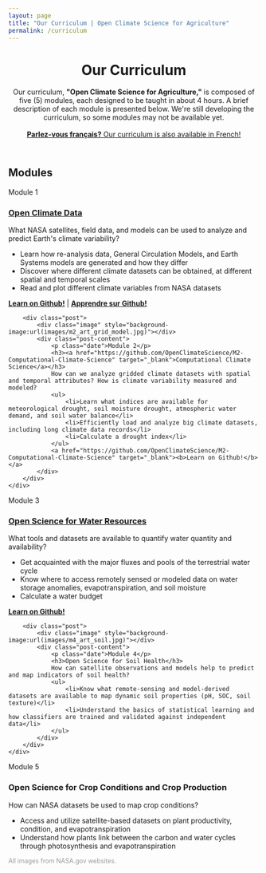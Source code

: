 ```yaml
---
layout: page
title: "Our Curriculum | Open Climate Science for Agriculture"
permalink: /curriculum
---
```


<header>
	<div class="container">
        <h1 class="editable">Our Curriculum</h1>
	</div>
	<div class="container">
		<p>
		Our curriculum, <b>"Open Climate Science for Agriculture,"</b> is composed of five (5) modules, each designed to be taught in about 4 hours. A brief description of each module is presented below. We're still developing the curriculum, so some modules may not be available yet.
		<br /><br />
		<a href="https://github.com/OpenClimateScience/M1-Open-Climate-Data-FR" target="_blank"><b>Parlez-vous français?</b> Our curriculum is also available in French!</a>
		</p>
	</div>
</header>

<div class="container">
	<h2 class="editable">Modules</h2>
	<div class="posts">
		<div class="post">
			<div class="image" style="background-image:url(images/m1_art_climate_globe.jpg)"></div>
			<div class="post-content">
				<p class="date">Module 1</p>
				<h3><a href="https://github.com/OpenClimateScience/M1-Open-Climate-Data" target="_blank">Open Climate Data</a></h3>
				What NASA satellites, field data, and models can be used to analyze and predict Earth's climate variability?
				<ul>
					<li>Learn how re-analysis data, General Circulation Models, and Earth Systems models are generated and how they differ</li>
					<li>Discover where different climate datasets can be obtained, at different spatial and temporal scales</li>
					<li>Read and plot different climate variables from NASA datasets</li>
				</ul>
			  <a href="https://github.com/OpenClimateScience/M1-Open-Climate-Data" target="_blank"><b>Learn on Github!</b></a> |
				<a href="https://github.com/OpenClimateScience/M1-Open-Climate-Data-FR" target="_blank"><b>Apprendre sur Github!</b></a>
				<!--<br />
				<a href="https://github.com/OpenClimateScience/M1-Open-Climate-Data-FR" target="_blank">🇺🇸</a> <a href="https://github.com/OpenClimateScience/M1-Open-Climate-Data-FR" target="_blank">🇫🇷 🇩🇿</a>-->
			</div>
		</div>

		<div class="post">
			<div class="image" style="background-image:url(images/m2_art_grid_model.jpg)"></div>
			<div class="post-content">
				<p class="date">Module 2</p>
				<h3><a href="https://github.com/OpenClimateScience/M2-Computational-Climate-Science" target="_blank">Computational Climate Science</a></h3>
				How can we analyze gridded climate datasets with spatial and temporal attributes? How is climate variability measured and modeled?
				<ul>
					<li>Learn what indices are available for meteorological drought, soil moisture drought, atmospheric water demand, and soil water balance</li>
					<li>Efficiently load and analyze big climate datasets, including long climate data records</li>
					<li>Calculate a drought index</li>
				</ul>
				<a href="https://github.com/OpenClimateScience/M2-Computational-Climate-Science" target="_blank"><b>Learn on Github!</b></a>
			</div>
		</div>
	</div>
</div>

<div class="container">
	<div class="posts">
		<div class="post">
			<div class="image" style="background-image:url(images/m3_art_water.jpg)"></div>
			<div class="post-content">
				<p class="date">Module 3</p>
				<h3><a href="https://github.com/OpenClimateScience/M3-Open-Science-for-Water-Resources" target="_blank">Open Science for Water Resources</a></h3>
				What tools and datasets are available to quantify water quantity and availability?
				<ul>
					<li>Get acquainted with the major fluxes and pools of the terrestrial water cycle</li>
					<li>Know where to access remotely sensed or modeled data on water storage anomalies, evapotranspiration, and soil moisture</li>
					<li>Calculate a water budget</li>
				</ul>
				<a href="https://github.com/OpenClimateScience/M3-Open-Science-for-Water-Resources" target="_blank"><b>Learn on Github!</b></a>
			</div>
		</div>

		<div class="post">
			<div class="image" style="background-image:url(images/m4_art_soil.jpg)"></div>
			<div class="post-content">
				<p class="date">Module 4</p>
				<h3>Open Science for Soil Health</h3>
				How can satellite observations and models help to predict and map indicators of soil health?
				<ul>
					<li>Know what remote-sensing and model-derived datasets are available to map dynamic soil properties (pH, SOC, soil texture)</li>
					<li>Understand the basics of statistical learning and how classifiers are trained and validated against independent data</li>
				</ul>
			</div>
		</div>
	</div>
</div>

<div class="container">
	<div class="posts">
		<div class="post">
			<div class="image" style="background-image:url(images/m5_art_center_pivots.jpg)"></div>
			<div class="post-content">
				<p class="date">Module 5</p>
				<h3>Open Science for Crop Conditions and Crop Production</h3>
				How can NASA datasets be used to map crop conditions?
				<ul>
					<li>Access and utilize satellite-based datasets on plant productivity, condition, and evapotranspiration</li>
					<li>Understand how plants link between the carbon and water cycles through photosynthesis and evapotranspiration</li>
				</ul>
			</div>
		</div>
	</div>
</div>

<div class="container">
	<p style="color:#999;font-size:0.9em">
	All images from NASA.gov websites.
	</p>
</div>
